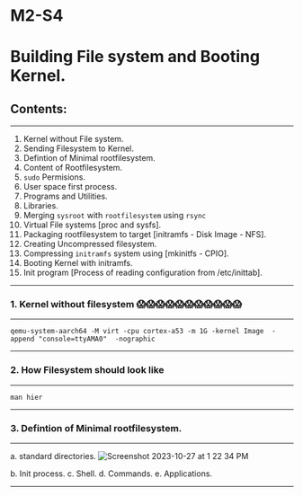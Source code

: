 # M2-S4

# Building File system and Booting Kernel.


## Contents:
----------------------------------------------------------------------------------------------------------------------------------------------------------------------------------------------------------
1. Kernel without File system.
2. Sending Filesystem to Kernel.
3. Defintion of Minimal rootfilesystem.
4. Content of Rootfilesystem.
5. `sudo` Permisions.
6. User space first process.
7. Programs and Utilities.
8. Libraries.
9. Merging `sysroot` with `rootfilesystem` using `rsync`
10. Virtual File systems [proc and sysfs].
11. Packaging rootfilesystem to target [initramfs - Disk Image - NFS].
12. Creating Uncompressed filesystem.
13. Compressing `initramfs` system using [mkinitfs - CPIO].
14. Booting Kernel with initramfs.
15. Init program [Process of reading configuration from /etc/inittab].
----------------------------------------------------------------------------------------------------------------------------------------------------------------------------------------------------------

### 1. Kernel without filesystem 😱😱😱😱😱😱😱😱😱😱😱
----------------------------------------------------------------------------------------------------------------------------------------------------------------------------------------------------------

```
qemu-system-aarch64 -M virt -cpu cortex-a53 -m 1G -kernel Image  -append "console=ttyAMA0"  -nographic
```
----------------------------------------------------------------------------------------------------------------------------------------------------------------------------------------------------------
### 2. How Filesystem should look like
----------------------------------------------------------------------------------------------------------------------------------------------------------------------------------------------------------
```
man hier
```

----------------------------------------------------------------------------------------------------------------------------------------------------------------------------------------------------------
### 3. Defintion of Minimal rootfilesystem.
----------------------------------------------------------------------------------------------------------------------------------------------------------------------------------------------------------
a. standard directories.
![Screenshot 2023-10-27 at 1 22 34 PM](https://github.com/embeddedlinuxworkshop/M2-S4/assets/139722851/e79bfce8-c634-4582-a315-cf7733e0d2bb)

b. Init process.
c. Shell.
d. Commands.
e. Applications.

----------------------------------------------------------------------------------------------------------------------------------------------------------------------------------------------------------


